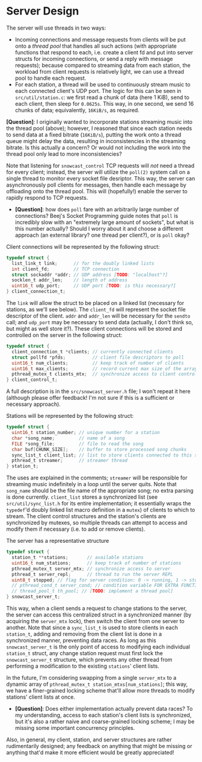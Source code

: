 # Server Design

The server will use threads in two ways:

- Incoming connections and message requests from clients will be put onto a _thread pool_ that
  handles all such actions (with appropriate functions that respond to each, i.e. create a client
  fd and put into server structs for incoming connections, or send a reply with message requests);
  because compared to streaming data from each station, the workload from client requests is
  relatively light, we can use a thread pool to handle each request.
- For each station, a thread will be used to continuously stream music to each connected
  client's UDP port. The logic for this can be seen in `src/util/station.c`: we first read a chunk
  of data (here 1 KiB), send to each client, then sleep for `0.0625s`. This way, in one second, we
  send 16 chunks of data; equivalently, `16KiB/s`, as required.

**[Question]**: I originally wanted to incorporate stations streaming music into the
thread pool (above); however, I reasoned that since each station needs to send data at a
fixed bitrate (`16KiB/s`), putting the work onto a thread queue might delay the data,
resulting in inconsistencies in the streaming bitrate. Is this actually a concern? Or
would not including the work into the thread pool only lead to more inconsistencies?

Note that listening for `snowcast_control` TCP requests will _not_ need a thread for every client;
instead, the server will utilize the `poll(2)` system call on a single thread to monitor every
socket file desriptor. This way, the server can asynchronously poll clients for messages, then
handle each message by offloading onto the thread pool. This will (hopefully!) enable the server to
rapidly respond to TCP requests.

- **[Question]**: how does `poll` fare with an arbitrarily large number of connections? Beej's
  Socket Programming guide notes that `poll` is incredibly slow with an "extremely large amount of
  sockets", but what is this number actually? Should I worry about it and choose a different
  approach (an external library? one thread per client?), or is `poll` okay?

Client connections will be represented by the following struct:

```c
typedef struct {
  list_link_t link;      // for the doubly linked lists
  int client_fd;         // TCP connection
  struct sockaddr *addr; // UDP address [TODO: "localhost"?]
  socklen_t addr_len;    // length of address
  uint16_t udp_port;     // UDP port [TODO: is this necessary?]
} client_connection_t;

```

The `link` will allow the struct to be placed on a linked list (necessary for stations, as we'll see
below). The `client_fd` will represent the socket file descriptor of the client. `addr` and
`addr_len` will be necessary for the `sendto` call; and `udp_port` may be necessary to send data
(actually, I don't think so, but might as well store it?). These client connections will be stored
and controlled on the server in the following struct:

```c
typedef struct {
  client_connection_t *clients; // currently connected clients
  struct pollfd *pfds;          // client file descriptors to poll
  uint16_t num_clients;         // keep track of number of clients
  uint16_t max_clients;         // record current max size of the array
  pthread_mutex_t clients_mtx;  // synchronize access to client control
} client_control_t;
```

A full description is in the `src/snowcast_server.h` file; I won't repeat it here (although please
offer feedback! I'm not sure if this is a sufficient or necessary approach).

Stations will be represented by the following struct:

```c
typedef struct {
  uint16_t station_number; // unique number for a station
  char *song_name;         // name of a song
  FILE *song_file;         // file to read the song
  char buf[CHUNK_SIZE];    // buffer to store processed song chunks
  sync_list_t client_list; // list to store clients connected to this station
  pthread_t streamer;      // streamer thread
} station_t;
```

The uses are explained in the comments; `streamer` will be responsible for streaming music
indefinitely in a loop until the server quits. Note that `song_name` should be the file name of the
appropriate song; no extra parsing is done currently. `client_list` stores a synchronized list (see
`src/util/sync_list.h` for its entire implementation; it essentially wraps the `typedef`'d doubly
linked list macro definition in a `mutex`) of clients to which to stream. The client control
structures and the station's clients are synchronized by mutexes, so multiple threads can attempt to
access and modify them if necessary (i.e. to add or remove clients).

The server has a representative structure

```c
typedef struct {
  station_t **stations;       // available stations
  uint16_t num_stations;      // keep track of number of stations
  pthread_mutex_t server_mtx; // synchronize access to server
  pthread_t server_repl;      // thread to run the server REPL
  uint8_t stopped; // flag for server condition: 0 -> running, 1 -> stopped
  // pthread_cond_t server_cond; // condition variable FOR EXTRA FUNCTIONALITY
  // thread_pool_t th_pool; // [TODO: implement a thread pool]
} snowcast_server_t;
```

This way, when a client sends a request to change stations to the server, the server can access this
centralized struct in a synchronized manner (by acquiring the `server_mtx` lock), then switch the
client from one server to another. Note that since a `sync_list_t` is used to store clients in each
`station_t`, adding and removing from the client list is done in a synchronized manner, preventing
data races. As long as this `snowcast_server_t` is the only point of access to modifying each
individual `station_t` struct, any change station request must first lock the `snowcast_server_t`
structure, which prevents any other thread from performing a modification to the existing
`stations`' client lists.

In the future, I'm considering swapping from a single `server_mtx` to a dynamic array of
`pthread_mutex_t station_mtxs[num_stations]`; this way, we have a finer-grained locking scheme
that'll allow more threads to modify stations' client lists at once.

- **[Question]**: Does either implementation actually prevent data races? To my understanding,
  access to each station's client lists is synchronized, but it's also a rather naive and
  coarse-grained locking scheme; I may be missing some important concurrency principles.

Also, in general, my client, station, and server structures are rather rudimentarily designed; any
feedback on anything that might be missing or anything that'd make it more efficient would be
greatly appreciated!
